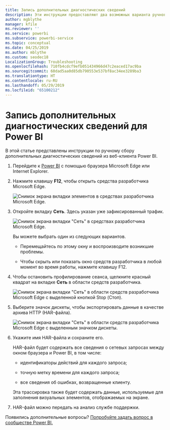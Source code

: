 ```yaml
---
title: Запись дополнительных диагностических сведений
description: Эти инструкции предоставляют два возможных варианта ручного сбора дополнительных диагностических сведений из веб-клиента Power BI.
author: mgblythe
manager: kfile
ms.reviewer: ''
ms.service: powerbi
ms.subservice: powerbi-service
ms.topic: conceptual
ms.date: 04/25/2019
ms.author: mblythe
ms.custom: seodec18
LocalizationGroup: Troubleshooting
ms.openlocfilehash: 710fb4cdcf9efb051434966d47c2eaced17ac9ba
ms.sourcegitcommit: 60dad5aa0d85db790553e537bf8ac34ee3289ba3
ms.translationtype: HT
ms.contentlocale: ru-RU
ms.lasthandoff: 05/29/2019
ms.locfileid: "65100212"
---
```

# <a name="capture-additional-diagnostic-information-for-power-bi"></a>Запись дополнительных диагностических сведений для Power BI

В этой статье представлены инструкции по ручному сбору дополнительных диагностических сведений из веб-клиента Power BI.

1. Перейдите к [Power BI](https://app.powerbi.com) с помощью браузера Microsoft Edge или Internet Explorer.

1. Нажмите клавишу **F12**, чтобы открыть средства разработчика Microsoft Edge.

   ![Снимок экрана вкладки элементов в средствах разработчика Microsoft Edge.](media/service-admin-capturing-additional-diagnostic-information-for-power-bi/edge-developer-tools.png)

1. Откройте вкладку **Сеть**. Здесь указан уже зафиксированный трафик.

   ![Снимок экрана вкладки "Сеть" в средствах разработчика Microsoft Edge.](media/service-admin-capturing-additional-diagnostic-information-for-power-bi/edge-network-tab.png)

    Вы можете выбрать один из следующих вариантов.

    * Перемещайтесь по этому окну и воспроизводите возникшие проблемы.

    * Чтобы скрыть или показать окно средств разработчика в любой момент во время работы, нажмите клавишу F12.

1. Чтобы остановить профилирование сеанса, щелкните красный квадрат на вкладке **Сеть** в области средств разработчика.

   ![Снимок экрана вкладки "Сеть" в области средств разработчика Microsoft Edge с выделенной кнопкой Stop (Стоп).](media/service-admin-capturing-additional-diagnostic-information-for-power-bi/edge-network-tab-stop.png)

1. Выберите значок дискеты, чтобы экспортировать данные в качестве архива HTTP (HAR-файла).

   ![Снимок экрана вкладки "Сеть" в области средств разработчика Microsoft Edge с выделенным значком дискеты.](media/service-admin-capturing-additional-diagnostic-information-for-power-bi/edge-network-tab-save.png)

1. Укажите имя HAR-файла и сохраните его.

    HAR-файл будет содержать все сведения о сетевых запросах между окном браузера и Power BI, в том числе:

    * идентификаторы действий для каждого запроса;

    * точную метку времени для каждого запроса;

    * все сведения об ошибках, возвращенные клиенту.

    Эта трассировка также будет содержать данные, используемые для заполнения визуальных элементов, отображаемых на экране.

1. HAR-файл можно передать на анализ службе поддержки.

Появились дополнительные вопросы? [Попробуйте задать вопрос в сообществе Power BI.](http://community.powerbi.com/)
